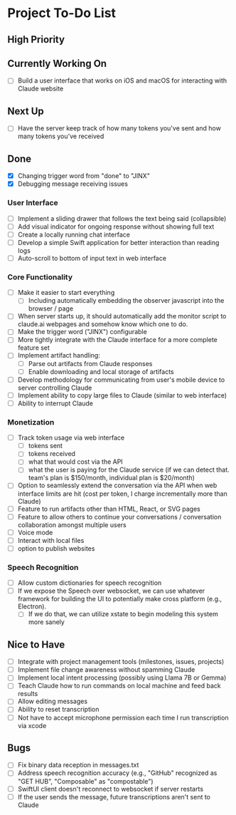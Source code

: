 # Project To-Do List

## High Priority

## Currently Working On

- [ ] Build a user interface that works on iOS and macOS for interacting with Claude website

## Next Up

- [ ] Have the server keep track of how many tokens you've sent and how many tokens you've received

## Done

- [x] Changing trigger word from "done" to "JINX"
- [x] Debugging message receiving issues

### User Interface

- [ ] Implement a sliding drawer that follows the text being said (collapsible)
- [ ] Add visual indicator for ongoing response without showing full text
- [ ] Create a locally running chat interface
- [ ] Develop a simple Swift application for better interaction than reading logs
- [ ] Auto-scroll to bottom of input text in web interface

### Core Functionality

- [ ] Make it easier to start everything
  - [ ] Including automatically embedding the observer javascript into the browser / page
- [ ] When server starts up, it should automatically add the monitor script to claude.ai webpages and somehow know which one to do.
- [ ] Make the trigger word ("JINX") configurable
- [ ] More tightly integrate with the Claude interface for a more complete feature set
- [ ] Implement artifact handling:
  - [ ] Parse out artifacts from Claude responses
  - [ ] Enable downloading and local storage of artifacts
- [ ] Develop methodology for communicating from user's mobile device to server controlling Claude
- [ ] Implement ability to copy large files to Claude (similar to web interface)
- [ ] Ability to interrupt Claude

### Monetization

- [ ] Track token usage via web interface
  - [ ] tokens sent
  - [ ] tokens received
  - [ ] what that would cost via the API
  - [ ] what the user is paying for the Claude service (if we can detect that. team's plan is $150/month, individual plan is $20/month)
- [ ] Option to seamlessly extend the conversation via the API when web interface limits are hit (cost per token, I charge incrementally more than Claude)
- [ ] Feature to run artifacts other than HTML, React, or SVG pages
- [ ] Feature to allow others to continue your conversations / conversation collaboration amongst multiple users
- [ ] Voice mode
- [ ] Interact with local files
- [ ] option to publish websites

### Speech Recognition

- [ ] Allow custom dictionaries for speech recognition
- [ ] If we expose the Speech over websocket, we can use whatever framework for building the UI to potentially make cross platform (e.g., Electron).
  - [ ] If we do that, we can utilize xstate to begin modeling this system more sanely

## Nice to Have

- [ ] Integrate with project management tools (milestones, issues, projects)
- [ ] Implement file change awareness without spamming Claude
- [ ] Implement local intent processing (possibly using Llama 7B or Gemma)
- [ ] Teach Claude how to run commands on local machine and feed back results
- [ ] Allow editing messages
- [ ] Ability to reset transcription
- [ ] Not have to accept microphone permission each time I run transcription via xcode

## Bugs

- [ ] Fix binary data reception in messages.txt
- [ ] Address speech recognition accuracy (e.g., "GitHub" recognized as "GET HUB", "Composable" as "compostable")
- [ ] SwiftUI client doesn't reconnect to websocket if server restarts
- [ ] If the user sends the message, future transcriptions aren't sent to Claude
